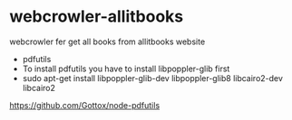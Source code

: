 # webcrowler-allitbooks
webcrowler fer get all books from allitbooks website

- pdfutils
- To install pdfutils you have to install libpoppler-glib first 
- sudo apt-get install libpoppler-glib-dev libpoppler-glib8 libcairo2-dev libcairo2

https://github.com/Gottox/node-pdfutils


